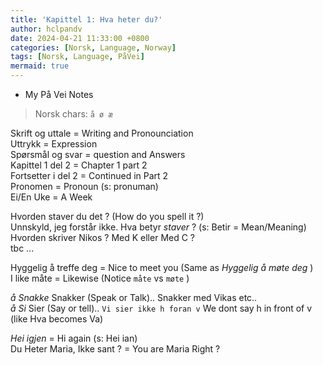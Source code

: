 ```yaml
---
title: 'Kapittel 1: Hva heter du?'
author: hclpandv
date: 2024-04-21 11:33:00 +0800
categories: [Norsk, Language, Norway]
tags: [Norsk, Language, PåVei]
mermaid: true
---
```


<link rel="stylesheet" href="https://cdnjs.cloudflare.com/ajax/libs/font-awesome/6.0.0-beta3/css/all.min.css">
<script src="{{ '/assets/js/custom.js' | relative_url }}"></script>

* My På Vei Notes

>Norsk chars:  `å ø æ`

Skrift og uttale = Writing and Pronounciation  
Uttrykk = Expression  
Spørsmål og svar = question and Answers  
Kapittel 1 del 2 = Chapter 1 part 2  
Fortsetter i del 2 = Continued in Part 2  
Pronomen = Pronoun (s: pronuman)  
Ei/En Uke = A Week  

Hvorden staver du det ? (How do you spell it ?)  
Unnskyld, jeg forstår ikke. Hva betyr *staver* ? (s: Betir = Mean/Meaning)  
Hvorden skriver Nikos ? Med K eller Med C ?  
tbc ...
    
Hyggelig å treffe deg = Nice to meet you (Same as *Hyggelig å møte deg* )  
I like måte = Likewise (Notice `måte` vs `møte` )

*å Snakke* Snakker (Speak or Talk).. Snakker med Vikas etc..  
*å Si* Sier (Say or tell).. `Vi sier ikke h foran v` We dont say h in front of v (like Hva becomes Va)

*Hei igjen*  <i class="fas fa-volume-up" onclick="speakText('Hei igjen')"></i> = Hi again (s: Hei ian)  
Du Heter Maria, Ikke sant ? = You are Maria Right ?



  
